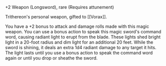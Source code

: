 +2 Weapon (Longsword), rare (Requires attunement) 

Trithereon's personal weapon, gifted to [[Vorax]].

You have a +2 bonus to attack and damage rolls made with this magic weapon. You can use a bonus action to speak this magic sword's command word, causing radiant light to erupt from the blade. These lights shed bright light in a 20-foot radius and dim light for an additional 20 feet. While the sword is shining, it deals an extra 1d4 radiant damage to any target it hits. The light lasts until you use a bonus action to speak the command word again or until you drop or sheathe the sword.